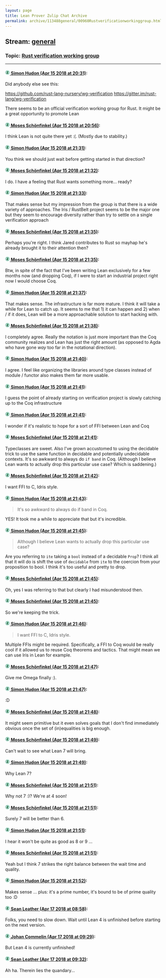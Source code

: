 ```yaml
---
layout: page
title: Lean Prover Zulip Chat Archive 
permalink: archive/113488general/00960Rustverificationworkinggroup.html
---
```


## Stream: [general](index.html)
### Topic: [Rust verification working group](00960Rustverificationworkinggroup.html)

---

#### [![Click to go to Zulip](../../assets/img/zulip2.png) Simon Hudon (Apr 15 2018 at 20:31)](https://leanprover.zulipchat.com/#narrow/stream/113488-general/topic/Rust%20verification%20working%20group/near/125118534):
Did anybody else see this:

https://github.com/rust-lang-nursery/wg-verification
https://gitter.im/rust-lang/wg-verification

There seems to be an official verification working group for Rust. It might be a great opportunity to promote Lean

#### [![Click to go to Zulip](../../assets/img/zulip2.png) Moses Schönfinkel (Apr 15 2018 at 20:56)](https://leanprover.zulipchat.com/#narrow/stream/113488-general/topic/Rust%20verification%20working%20group/near/125119134):
I think Lean is not quite there yet :(. (Mostly due to stability.)

#### [![Click to go to Zulip](../../assets/img/zulip2.png) Simon Hudon (Apr 15 2018 at 21:31)](https://leanprover.zulipchat.com/#narrow/stream/113488-general/topic/Rust%20verification%20working%20group/near/125119986):
You think we should just wait before getting started in that direction?

#### [![Click to go to Zulip](../../assets/img/zulip2.png) Moses Schönfinkel (Apr 15 2018 at 21:32)](https://leanprover.zulipchat.com/#narrow/stream/113488-general/topic/Rust%20verification%20working%20group/near/125120025):
I do. I have a feeling that Rust wants something more... ready?

#### [![Click to go to Zulip](../../assets/img/zulip2.png) Simon Hudon (Apr 15 2018 at 21:33)](https://leanprover.zulipchat.com/#narrow/stream/113488-general/topic/Rust%20verification%20working%20group/near/125120032):
That makes sense but my impression from the group is that there is a wide variety of approaches. The Iris / RustBelt project seems to be the major one but they seem to encourage diversity rather than try to settle on a single verification approach

#### [![Click to go to Zulip](../../assets/img/zulip2.png) Moses Schönfinkel (Apr 15 2018 at 21:35)](https://leanprover.zulipchat.com/#narrow/stream/113488-general/topic/Rust%20verification%20working%20group/near/125120079):
Perhaps you're right. I think Jared contributes to Rust so mayhap he's already brought it to their attention then?

#### [![Click to go to Zulip](../../assets/img/zulip2.png) Moses Schönfinkel (Apr 15 2018 at 21:35)](https://leanprover.zulipchat.com/#narrow/stream/113488-general/topic/Rust%20verification%20working%20group/near/125120083):
Btw, in spite of the fact that I've been writing Lean exclusively for a few months now (and dropping Coq), if I were to start an industrial project right now I would choose Coq.

#### [![Click to go to Zulip](../../assets/img/zulip2.png) Simon Hudon (Apr 15 2018 at 21:37)](https://leanprover.zulipchat.com/#narrow/stream/113488-general/topic/Rust%20verification%20working%20group/near/125120135):
That makes sense. The infrastructure is far more mature. I think it will take a while for Lean to catch up. It seems to me that 1) it can happen and 2) when / if it does, Lean will be a more approachable solution to start hacking with.

#### [![Click to go to Zulip](../../assets/img/zulip2.png) Moses Schönfinkel (Apr 15 2018 at 21:38)](https://leanprover.zulipchat.com/#narrow/stream/113488-general/topic/Rust%20verification%20working%20group/near/125120175):
I completely agree. Really the notation is just more important than the Coq community realizes and Lean has just the right amount (as opposed to Agda who have gone *way* too far in the notational direction).

#### [![Click to go to Zulip](../../assets/img/zulip2.png) Simon Hudon (Apr 15 2018 at 21:40)](https://leanprover.zulipchat.com/#narrow/stream/113488-general/topic/Rust%20verification%20working%20group/near/125120226):
I agree. I feel like organizing the libraries around type classes instead of module / functor also makes them far more usable.

#### [![Click to go to Zulip](../../assets/img/zulip2.png) Simon Hudon (Apr 15 2018 at 21:41)](https://leanprover.zulipchat.com/#narrow/stream/113488-general/topic/Rust%20verification%20working%20group/near/125120232):
I guess the point of already starting on verification project is slowly catching up to the Coq infrastructure

#### [![Click to go to Zulip](../../assets/img/zulip2.png) Simon Hudon (Apr 15 2018 at 21:41)](https://leanprover.zulipchat.com/#narrow/stream/113488-general/topic/Rust%20verification%20working%20group/near/125120236):
I wonder if it's realistic to hope for a sort of FFI between Lean and Coq

#### [![Click to go to Zulip](../../assets/img/zulip2.png) Moses Schönfinkel (Apr 15 2018 at 21:41)](https://leanprover.zulipchat.com/#narrow/stream/113488-general/topic/Rust%20verification%20working%20group/near/125120237):
Typeclasses are sweet. Also I've grown accustomed to using the decidable trick to use the same function in decidable and potentially undecidable contexts. It's so awkward to always do `if band` in Coq. (Although I believe Lean wants to actually drop this particular use case? Which is saddening.)

#### [![Click to go to Zulip](../../assets/img/zulip2.png) Moses Schönfinkel (Apr 15 2018 at 21:42)](https://leanprover.zulipchat.com/#narrow/stream/113488-general/topic/Rust%20verification%20working%20group/near/125120280):
I want FFI to C, Idris style.

#### [![Click to go to Zulip](../../assets/img/zulip2.png) Simon Hudon (Apr 15 2018 at 21:43)](https://leanprover.zulipchat.com/#narrow/stream/113488-general/topic/Rust%20verification%20working%20group/near/125120286):
> It's so awkward to always do if band in Coq.

YES! It took me a while to appreciate that but it's incredible.

#### [![Click to go to Zulip](../../assets/img/zulip2.png) Simon Hudon (Apr 15 2018 at 21:45)](https://leanprover.zulipchat.com/#narrow/stream/113488-general/topic/Rust%20verification%20working%20group/near/125120332):
> Although I believe Lean wants to actually drop this particular use case?

Are you referring to `ite` taking a `bool` instead of a decidable `Prop`? I think all that it will do is shift the use of `decidable` from `ite` to the coercion from your proposition to bool. I think it's too useful and pretty to drop.

#### [![Click to go to Zulip](../../assets/img/zulip2.png) Moses Schönfinkel (Apr 15 2018 at 21:45)](https://leanprover.zulipchat.com/#narrow/stream/113488-general/topic/Rust%20verification%20working%20group/near/125120335):
Oh, yes I was referring to that but clearly I had misunderstood then.

#### [![Click to go to Zulip](../../assets/img/zulip2.png) Moses Schönfinkel (Apr 15 2018 at 21:45)](https://leanprover.zulipchat.com/#narrow/stream/113488-general/topic/Rust%20verification%20working%20group/near/125120336):
So we're keeping the trick.

#### [![Click to go to Zulip](../../assets/img/zulip2.png) Simon Hudon (Apr 15 2018 at 21:46)](https://leanprover.zulipchat.com/#narrow/stream/113488-general/topic/Rust%20verification%20working%20group/near/125120377):
> I want FFI to C, Idris style.

Multiple FFIs might be required. Specifically, a FFI to Coq would be really cool if it allowed us to reuse Coq theorems and tactics. That might mean we can use Iris in Lean for example.

#### [![Click to go to Zulip](../../assets/img/zulip2.png) Moses Schönfinkel (Apr 15 2018 at 21:47)](https://leanprover.zulipchat.com/#narrow/stream/113488-general/topic/Rust%20verification%20working%20group/near/125120382):
Give me Omega finally :).

#### [![Click to go to Zulip](../../assets/img/zulip2.png) Simon Hudon (Apr 15 2018 at 21:47)](https://leanprover.zulipchat.com/#narrow/stream/113488-general/topic/Rust%20verification%20working%20group/near/125120383):
:D

#### [![Click to go to Zulip](../../assets/img/zulip2.png) Moses Schönfinkel (Apr 15 2018 at 21:48)](https://leanprover.zulipchat.com/#narrow/stream/113488-general/topic/Rust%20verification%20working%20group/near/125120430):
It might seem primitive but it even solves goals that I don't find immediately obvious once the set of (in)equalities is big enough.

#### [![Click to go to Zulip](../../assets/img/zulip2.png) Moses Schönfinkel (Apr 15 2018 at 21:49)](https://leanprover.zulipchat.com/#narrow/stream/113488-general/topic/Rust%20verification%20working%20group/near/125120438):
Can't wait to see what Lean 7 will bring.

#### [![Click to go to Zulip](../../assets/img/zulip2.png) Simon Hudon (Apr 15 2018 at 21:49)](https://leanprover.zulipchat.com/#narrow/stream/113488-general/topic/Rust%20verification%20working%20group/near/125120440):
Why Lean 7?

#### [![Click to go to Zulip](../../assets/img/zulip2.png) Moses Schönfinkel (Apr 15 2018 at 21:51)](https://leanprover.zulipchat.com/#narrow/stream/113488-general/topic/Rust%20verification%20working%20group/near/125120490):
Why not 7 :)? We're at 4 soon!

#### [![Click to go to Zulip](../../assets/img/zulip2.png) Moses Schönfinkel (Apr 15 2018 at 21:51)](https://leanprover.zulipchat.com/#narrow/stream/113488-general/topic/Rust%20verification%20working%20group/near/125120492):
Surely 7 will be better than 6.

#### [![Click to go to Zulip](../../assets/img/zulip2.png) Simon Hudon (Apr 15 2018 at 21:51)](https://leanprover.zulipchat.com/#narrow/stream/113488-general/topic/Rust%20verification%20working%20group/near/125120494):
I hear it won't be quite as good as 8 or 9 ...

#### [![Click to go to Zulip](../../assets/img/zulip2.png) Moses Schönfinkel (Apr 15 2018 at 21:51)](https://leanprover.zulipchat.com/#narrow/stream/113488-general/topic/Rust%20verification%20working%20group/near/125120496):
Yeah but I think 7 strikes the right balance between the wait time and quality.

#### [![Click to go to Zulip](../../assets/img/zulip2.png) Simon Hudon (Apr 15 2018 at 21:52)](https://leanprover.zulipchat.com/#narrow/stream/113488-general/topic/Rust%20verification%20working%20group/near/125120536):
Makes sense ... plus: it's a prime number, it's bound to be of prime quality too :D

#### [![Click to go to Zulip](../../assets/img/zulip2.png) Sean Leather (Apr 17 2018 at 08:58)](https://leanprover.zulipchat.com/#narrow/stream/113488-general/topic/Rust%20verification%20working%20group/near/125185304):
Folks, you need to slow down. Wait until Lean 4 is unfinished before starting on the next version.

#### [![Click to go to Zulip](../../assets/img/zulip2.png) Johan Commelin (Apr 17 2018 at 09:29)](https://leanprover.zulipchat.com/#narrow/stream/113488-general/topic/Rust%20verification%20working%20group/near/125186087):
But Lean 4 is currently unfinished!

#### [![Click to go to Zulip](../../assets/img/zulip2.png) Sean Leather (Apr 17 2018 at 09:32)](https://leanprover.zulipchat.com/#narrow/stream/113488-general/topic/Rust%20verification%20working%20group/near/125186180):
Ah ha. Therein lies the quandary...


